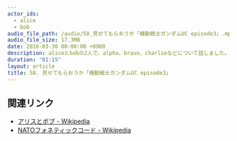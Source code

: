 ```yaml
---
actor_ids:
  - alice
  - bob
audio_file_path: /audio/58_見せてもらおうか「機動戦士ガンダムUC episode3」.mp3
audio_file_size: 17.3MB
date: 2016-03-30 00:00:00 +0900
description: aliceとbobの2人で、alpha、bravo、charlieなどについて話しました。
duration: "01:15"
layout: article
title: 58. 見せてもらおうか「機動戦士ガンダムUC episode3」
---
```


## 関連リンク

- [アリスとボブ - Wikipedia](https://ja.wikipedia.org/wiki/%E3%82%A2%E3%83%AA%E3%82%B9%E3%81%A8%E3%83%9C%E3%83%96)
- [NATOフォネティックコード - Wikipedia](https://ja.wikipedia.org/wiki/NATO%E3%83%95%E3%82%A9%E3%83%8D%E3%83%86%E3%82%A3%E3%83%83%E3%82%AF%E3%82%B3%E3%83%BC%E3%83%89)
